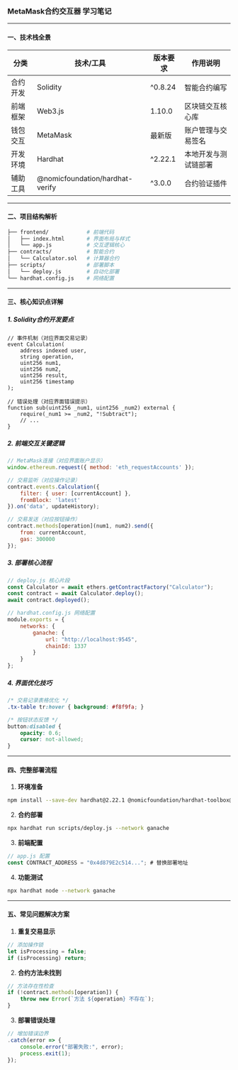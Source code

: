 
### MetaMask合约交互器 学习笔记

---

#### 一、技术栈全景
| 分类         | 技术/工具               | 版本要求       | 作用说明                  |
|--------------|-------------------------|----------------|--------------------------|
| 合约开发     | Solidity                | ^0.8.24        | 智能合约编写             |
| 前端框架     | Web3.js                 | 1.10.0         | 区块链交互核心库         |
| 钱包交互     | MetaMask                | 最新版         | 账户管理与交易签名       |
| 开发环境     | Hardhat                 | ^2.22.1        | 本地开发与测试链部署     |
| 辅助工具     | @nomicfoundation/hardhat-verify | ^3.0.0 | 合约验证插件            |

---

#### 二、项目结构解析
```bash
├── frontend/            # 前端代码
│   ├── index.html       # 界面布局与样式
│   └── app.js           # 交互逻辑核心
├── contracts/           # 智能合约
│   └── Calculator.sol   # 计算器合约
├── scripts/             # 部署脚本
│   └── deploy.js        # 自动化部署
└── hardhat.config.js    # 网络配置
```

---

#### 三、核心知识点详解

##### 1. Solidity合约开发要点
```solidity
// 事件机制（对应界面交易记录）
event Calculation(
    address indexed user,
    string operation,
    uint256 num1,
    uint256 num2,
    uint256 result,
    uint256 timestamp
);

// 错误处理（对应界面错误提示）
function sub(uint256 _num1, uint256 _num2) external {
    require(_num1 >= _num2, "!Subtract");
    // ... 
}
```

##### 2. 前端交互关键逻辑
```javascript
// MetaMask连接（对应界面账户显示）
window.ethereum.request({ method: 'eth_requestAccounts' });

// 交易监听（对应操作记录）
contract.events.Calculation({
    filter: { user: [currentAccount] },
    fromBlock: 'latest'
}).on('data', updateHistory);

// 交易发送（对应按钮操作）
contract.methods[operation](num1, num2).send({
    from: currentAccount,
    gas: 300000
});
```

##### 3. 部署核心流程
```javascript
// deploy.js 核心片段
const Calculator = await ethers.getContractFactory("Calculator");
const contract = await Calculator.deploy();
await contract.deployed();

// hardhat.config.js 网络配置
module.exports = {
    networks: {
        ganache: {
            url: "http://localhost:9545", 
            chainId: 1337
        }
    }
};
```

##### 4. 界面优化技巧
```css
/* 交易记录表格优化 */
.tx-table tr:hover { background: #f8f9fa; }

/* 按钮状态反馈 */
button:disabled {
    opacity: 0.6;
    cursor: not-allowed;
}
```

---

#### 四、完整部署流程

1. **环境准备**
```bash
npm install --save-dev hardhat@2.22.1 @nomicfoundation/hardhat-toolbox@3.0.0
```

2. **合约部署**
```bash
npx hardhat run scripts/deploy.js --network ganache
```

3. **前端配置**
```javascript
// app.js 配置
const CONTRACT_ADDRESS = "0x4d879E2c514..."; # 替换部署地址
```

4. **功能测试**
```bash
npx hardhat node --network ganache
```

---

#### 五、常见问题解决方案

1. **重复交易显示**
```javascript
// 添加操作锁
let isProcessing = false;
if (isProcessing) return;
```

2. **合约方法未找到**
```javascript
// 方法存在性检查
if (!contract.methods[operation]) {
    throw new Error(`方法 ${operation} 不存在`);
}
```

3. **部署错误处理**
```javascript
// 增加错误边界
.catch(error => {
    console.error("部署失败:", error);
    process.exit(1);
});
```
